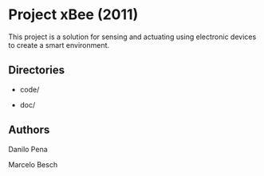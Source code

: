 # Project xBee (2011)

This project is a solution for sensing and actuating using electronic devices to create a smart environment.

## Directories

- code/

- doc/

## Authors

Danilo Pena

Marcelo Besch
